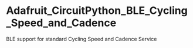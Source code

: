 # Adafruit_CircuitPython_BLE_Cycling_Speed_and_Cadence
BLE support for standard Cycling Speed and Cadence Service
